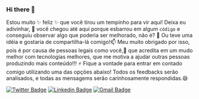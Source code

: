 ### Hi there 👋

Estou muito ✨ feliz ✨ que você tirou um tempinho para vir aqui! Deixa eu adivinhar, 💬 você chegou até aqui porque esbarrou em algum `código` e conseguiu observar algo que poderia ser melhorado, não é? 🔭 Ou teve uma idéia e gostaria de compartilha-lá comigo!📫 Meu muito obrigado por isso, pois é por causa de pessoas legais como você,👯 que acredita em um mudo melhor com tecnologias melhores, que me motiva a ajudar outras pessoas produzindo mais conteúdo!!! ⚡ Fique a vontade para entrar em contado comigo utilizando uma das opções abaixo! Todos os feedbacks serão analisados, e todas as mensagems serão carinhosamente respondidas.😄

[![Twitter Badge](https://img.shields.io/badge/-@yagolopeslazaro-6633cc?style=flat-square&labelColor=6633cc&logo=twitter&logoColor=white&link=https://twitter.com/yagolopeslazaro)](https://twitter.com/yagolopeslazaro) 
[![Linkedin Badge](https://img.shields.io/badge/-Yago%20Lopes-6633cc?style=flat-square&logo=Linkedin&logoColor=white&link=https://www.linkedin.com/in/yago-lopes-lázaro-917536140)](https://www.linkedin.com/in/yago-lopes-lázaro-917536140) 
[![Gmail Badge](https://img.shields.io/badge/-yagolopeslazaro@gmail.com-6633cc?style=flat-square&logo=Gmail&logoColor=white&link=mailto:yagolopeslazaro@gmail.com)](mailto:yagolopeslazaro@gmail.com)
